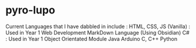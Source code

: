 # pyro-lupo

Current Languages that I have dabbled in include :
HTML, CSS, JS (Vanilla) : Used in Year 1 Web Development
MarkDown Language (Using Obsidian)
C# : Used in Year 1 Object Orientated Module
Java
Arduino
C, C++
Python
